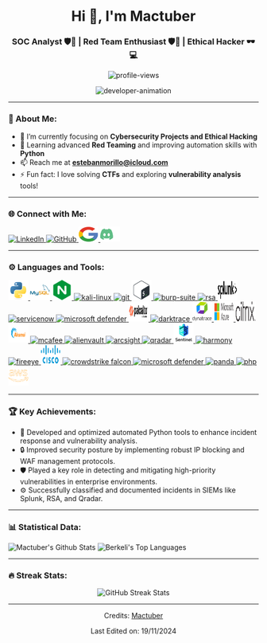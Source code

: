 <h1 align="center">Hi 👋, I'm Mactuber</h1>
<h3 align="center">SOC Analyst 🛡️🔵 | Red Team Enthusiast 🛡️🔴 | Ethical Hacker 🕶️💻</h3>

<p align="center">
  <img src="https://komarev.com/ghpvc/?username=esteban-castillo&label=Profile%20views&color=0e75b6&style=flat" alt="profile-views" />
</p>

<p align="center">
  <img src="https://github.com/Adam-pw/Adam-pw/blob/main/animation_500_kxa883sd.gif" alt="developer-animation" width="300"/>
</p>

---

### 🌟 About Me:

- 🔭 I’m currently focusing on **Cybersecurity Projects and Ethical Hacking**  
- 🌱 Learning advanced **Red Teaming** and improving automation skills with **Python**  
- 📫 Reach me at **estebanmorillo@icloud.com**  
- ⚡ Fun fact: I love solving **CTFs** and exploring **vulnerability analysis** tools!  

---

### 🌐 Connect with Me:

<p align="left">
  <a href="https://www.linkedin.com/in/jerem%C3%ADas-esteban-castillo-morillo-811806231/" target="blank">
    <img src="https://raw.githubusercontent.com/rahuldkjain/github-profile-readme-generator/master/src/images/icons/Social/linked-in-alt.svg" alt="LinkedIn" height="30" width="40" />
  </a>
  <a href="https://github.com/Mactuber" target="blank">
    <img src="https://raw.githubusercontent.com/rahuldkjain/github-profile-readme-generator/master/src/images/icons/Social/github.svg" alt="GitHub" height="30" width="40" />
  </a>
  <a href="https://sites.google.com/view/jeremias-esteban-castillo/inicio" target="blank">
    <img src="https://raw.githubusercontent.com/devicons/devicon/master/icons/google/google-original.svg" alt="Google Site" height="30" width="40" />
  </a>
  <a href="https://discordapp.com/users/1035685063175712779" target="blank">
    <img src="https://github.com/devicons/devicon/blob/master/docs/assets/css/discord-logo.svg" alt="Discord" height="30" width="40" />
  </a>
</p>

---

### ⚙️ Languages and Tools:

<p align="left"> 
    <!-- Python -->
    <a href="https://www.python.org/" target="_blank" rel="noreferrer"> 
        <img src="https://raw.githubusercontent.com/devicons/devicon/master/icons/python/python-original.svg" alt="python" width="40" height="40"/> 
    </a>
    <!-- MySQL -->
    <a href="https://www.mysql.com/" target="_blank" rel="noreferrer"> 
        <img src="https://raw.githubusercontent.com/devicons/devicon/master/icons/mysql/mysql-original-wordmark.svg" alt="mysql" width="40" height="40"/> 
    </a>
    <!-- Nginx -->
    <a href="https://nginx.org/" target="_blank" rel="noreferrer"> 
        <img src="https://raw.githubusercontent.com/devicons/devicon/master/icons/nginx/nginx-original.svg" alt="nginx" width="40" height="40"/> 
    </a>
    <!-- Kali Linux -->
    <a href="https://www.kali.org/" target="_blank" rel="noreferrer">
        <img src="https://github.com/simple-icons/simple-icons/blob/develop/icons/kalilinux.svg" alt="kali-linux" width="40" height="40"/>
    </a>
    <!-- Git -->
    <a href="https://git-scm.com/" target="_blank" rel="noreferrer">
        <img src="https://www.vectorlogo.zone/logos/git-scm/git-scm-icon.svg" alt="git" width="40" height="40"/>
    </a>
    <!-- Bash -->
    <a href="https://www.gnu.org/software/bash/" target="_blank" rel="noreferrer">
        <img src="https://raw.githubusercontent.com/devicons/devicon/master/icons/bash/bash-original.svg" alt="bash" width="40" height="40"/>
    </a>
    <!-- Burp Suite -->
    <a href="https://portswigger.net/burp" target="_blank" rel="noreferrer">
        <img src="https://github.com/simple-icons/simple-icons/blob/develop/icons/burpsuite.svg" alt="burp-suite" width="40" height="40"/>
    </a>
    <!-- RSA -->
    <a href="https://www.rsa.com/" target="_blank" rel="noreferrer">
        <img src="https://upload.wikimedia.org/wikipedia/commons/e/ef/RSA_Security_201x_logo.svg" alt="rsa" width="40" height="40"/>
    </a>
    <!-- Splunk -->
    <a href="https://www.splunk.com/" target="_blank" rel="noreferrer">
        <img src="https://github.com/cncf/landscape/blob/master/hosted_logos/splunk.svg" alt="splunk" width="40" height="40"/>
    </a>
    <!-- Service Now -->
    <a href="https://www.servicenow.com/" target="_blank" rel="noreferrer">
        <img src="https://upload.wikimedia.org/wikipedia/commons/5/57/ServiceNow_logo.svg" alt="servicenow" width="40" height="40"/>
    </a>
    <!-- Microsoft Defender Security Center -->
    <a href="https://www.microsoft.com/en-us/security/business/threat-protection/microsoft-defender" target="_blank" rel="noreferrer">
        <img src="https://upload.wikimedia.org/wikipedia/commons/a/a4/Windows-defender.svg" alt="microsoft defender" width="40" height="40"/>
    </a>
    <!-- Cortex XDR -->
    <a href="https://www.paloaltonetworks.com/cortex/cortex-xdr" target="_blank" rel="noreferrer">
        <img src="https://github.com/cncf/landscape/blob/master/hosted_logos/palo-alto-networks.svg" alt="cortex xdr" width="40" height="40"/>
    </a>
    <!-- Darktrace -->
    <a href="https://www.darktrace.com/" target="_blank" rel="noreferrer">
        <img src="https://logotyp.us/file/darktrace.svg" alt="darktrace" width="40" height="40"/>
    </a>
    <!-- Dynatrace -->
    <a href="https://www.dynatrace.com/" target="_blank" rel="noreferrer">
        <img src="https://github.com/cncf/landscape/blob/master/hosted_logos/dynatrace.svg" alt="dynatrace" width="40" height="40"/>
    </a>
    <!-- Azure -->
    <a href="https://azure.microsoft.com/" target="_blank" rel="noreferrer">
        <img src="https://github.com/cncf/landscape/blob/master/hosted_logos/microsoft-azure.svg" alt="azure" width="40" height="40"/>
    </a>
    <!-- Citrix -->
    <a href="https://www.citrix.com/" target="_blank" rel="noreferrer">
        <img src="https://github.com/cncf/landscape/blob/master/hosted_logos/citrix.svg" alt="citrix" width="40" height="40"/>
    </a>
    <!-- Akamai -->
    <a href="https://www.akamai.com/" target="_blank" rel="noreferrer">
        <img src="https://github.com/cncf/landscape/blob/master/hosted_logos/akamai.svg" alt="akamai" width="40" height="40"/>
    </a>
    <!-- McAfee -->
    <a href="https://www.mcafee.com/" target="_blank" rel="noreferrer">
        <img src="https://upload.wikimedia.org/wikipedia/commons/c/cf/McAfee_logo.svg" alt="mcafee" width="40" height="40"/>
    </a>
    <!-- AlienVault -->
    <a href="https://www.alienvault.com/" target="_blank" rel="noreferrer">
        <img src="https://www.maltego.com/images/uploads/alienvault-otx-logo.png" alt="alienvault" width="40" height="40"/>
    </a>
    <!-- ArcSight -->
    <a href="https://www.microfocus.com/en-us/products/arcsight-siem/overview" target="_blank" rel="noreferrer">
        <img src="https://upload.wikimedia.org/wikipedia/commons/4/4f/ArcSight_logo.svg" alt="arcsight" width="40" height="40"/>
    </a>
    <!-- QRadar -->
    <a href="https://www.ibm.com/security/security-intelligence/qradar" target="_blank" rel="noreferrer">
        <img src="https://upload.wikimedia.org/wikipedia/commons/1/15/Logo_IBM-qradar.png" alt="qradar" width="40" height="40"/>
    </a>
    <!-- Azure Sentinel -->
    <a href="https://azure.microsoft.com/en-us/services/azure-sentinel/" target="_blank" rel="noreferrer">
        <img src="https://github.com/cncf/landscape/blob/master/hosted_logos/sentinel.svg" alt="azure sentinel" width="40" height="40"/>
    </a>
    <!-- Harmony -->
    <a href="https://www.checkpoint.com/cyber-security/harmony/" target="_blank" rel="noreferrer">
        <img src="https://upload.wikimedia.org/wikipedia/commons/f/f3/Check_Point_logo_2022.svg" alt="harmony" width="40" height="40"/>
    </a>
    <!-- FireEye -->
    <a href="https://www.fireeye.com/" target="_blank" rel="noreferrer">
        <img src="https://upload.wikimedia.org/wikipedia/commons/f/f6/FireEye.svg" alt="fireeye" width="40" height="40"/>
    </a>
    <!-- Cisco Secure Endpoint -->
    <a href="https://www.cisco.com/c/en/us/products/security/secure-endpoint.html" target="_blank" rel="noreferrer">
        <img src="https://github.com/cncf/landscape/blob/master/hosted_logos/cisco-container-platform.svg" alt="cisco secure endpoint" width="40" height="40"/>
    </a>
    <!-- Crowdstrike Falcon -->
    <a href="https://www.crowdstrike.com/endpoint-security/" target="_blank" rel="noreferrer">
        <img src="https://upload.wikimedia.org/wikipedia/commons/4/4f/CrowdStrike_logo.svg" alt="crowdstrike falcon" width="40" height="40"/>
    </a>
    <!-- ATP Microsoft Defender -->
    <a href="https://www.microsoft.com/en-us/security/business/threat-protection/microsoft-defender" target="_blank" rel="noreferrer">
        <img src="https://upload.wikimedia.org/wikipedia/commons/4/44/Microsoft_logo.svg" alt="microsoft defender" width="40" height="40"/>
    </a>
    <!-- Panda -->
    <a href="https://www.pandasecurity.com/" target="_blank" rel="noreferrer">
        <img src="https://upload.wikimedia.org/wikipedia/commons/3/35/Panda_Security_Logo_HighRes.svg" alt="panda" width="40" height="40"/>
    </a>
    <!-- PHP -->
    <a href="https://www.php.net/manual/es/intro-whatis.php" target="_blank" rel="noreferrer">
        <img src="https://upload.wikimedia.org/wikipedia/commons/2/27/PHP-logo.svg" alt="php" width="40" height="40"/>
    </a>
    <!-- AWS -->
    <a href="https://aws.amazon.com/es/" target="_blank" rel="noreferrer">
        <img src="https://github.com/devicons/devicon/blob/master/icons/amazonwebservices/amazonwebservices-line-wordmark.svg" alt="php" width="40" height="40"/>
    </a>
</p>

---

### 🏆 Key Achievements:

- 🚀 Developed and optimized automated Python tools to enhance incident response and vulnerability analysis.  
- 🔒 Improved security posture by implementing robust IP blocking and WAF management protocols.  
- 🛡️ Played a key role in detecting and mitigating high-priority vulnerabilities in enterprise environments.  
- ⚙️ Successfully classified and documented incidents in SIEMs like Splunk, RSA, and Qradar.  

---

### 📊 Statistical Data:

<p>
  <img alt="Mactuber's Github Stats" src="https://github-readme-stats.vercel.app/api/?username=Mactuber&show_icons=true&include_all_commits=true&count_private=true&theme=react&hide_border=true&bg_color=1F222E&title_color=F85D7F&icon_color=F8D866" height="192px"/>
  <img alt="Berkeli's Top Languages" src="https://github-readme-stats.vercel.app/api/top-langs/?username=Mactuber&langs_count=8&layout=compact&theme=react&hide_border=true&bg_color=1F222E&title_color=F85D7F&icon_color=F8D866" height="192px"/>
</p>

---

### 🔥 Streak Stats:

<p align="center">
  <img src="https://github-readme-streak-stats.herokuapp.com/?user=Mactuber&theme=tokyonight" alt="GitHub Streak Stats"/>
</p>

---

<p align="center">Credits: <a href="https://github.com/Mactuber">Mactuber</a></p>
<p align="center">Last Edited on: 19/11/2024</p>
